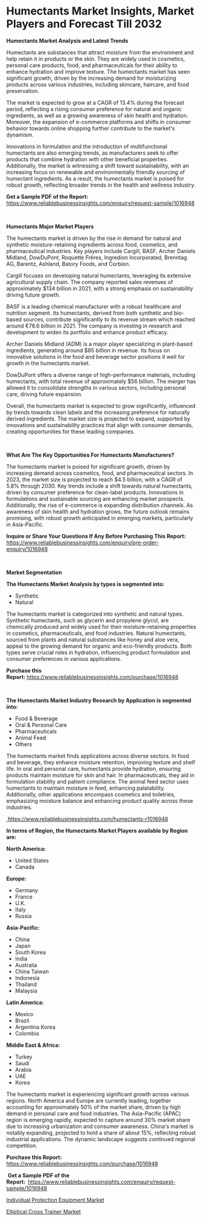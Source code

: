 <p><h1>Humectants Market Insights, Market Players and Forecast Till 2032</h1></p><p><strong>Humectants Market Analysis and Latest Trends</strong></p>
<p><p>Humectants are substances that attract moisture from the environment and help retain it in products or the skin. They are widely used in cosmetics, personal care products, food, and pharmaceuticals for their ability to enhance hydration and improve texture. The humectants market has seen significant growth, driven by the increasing demand for moisturizing products across various industries, including skincare, haircare, and food preservation.</p><p>The market is expected to grow at a CAGR of 13.4% during the forecast period, reflecting a rising consumer preference for natural and organic ingredients, as well as a growing awareness of skin health and hydration. Moreover, the expansion of e-commerce platforms and shifts in consumer behavior towards online shopping further contribute to the market's dynamism.</p><p>Innovations in formulation and the introduction of multifunctional humectants are also emerging trends, as manufacturers seek to offer products that combine hydration with other beneficial properties. Additionally, the market is witnessing a shift toward sustainability, with an increasing focus on renewable and environmentally friendly sourcing of humectant ingredients. As a result, the humectants market is poised for robust growth, reflecting broader trends in the health and wellness industry.</p></p>
<p><strong>Get a Sample PDF of the Report:&nbsp;</strong> <a href="https://www.reliablebusinessinsights.com/enquiry/request-sample/1016948?utm_campaign=1119&utm_medium=2&utm_source=Github&utm_content=ia&utm_term=08022025&utm_id=humectants">https://www.reliablebusinessinsights.com/enquiry/request-sample/1016948</a></p>
<p>&nbsp;</p>
<p><strong>Humectants Major Market Players</strong></p>
<p><p>The humectants market is driven by the rise in demand for natural and synthetic moisture-retaining ingredients across food, cosmetics, and pharmaceutical industries. Key players include Cargill, BASF, Archer Daniels Midland, DowDuPont, Roquette Frères, Ingredion Incorporated, Brenntag AG, Barentz, Ashland, Batory Foods, and Corbion. </p><p>Cargill focuses on developing natural humectants, leveraging its extensive agricultural supply chain. The company reported sales revenues of approximately $134 billion in 2021, with a strong emphasis on sustainability driving future growth. </p><p>BASF is a leading chemical manufacturer with a robust healthcare and nutrition segment. Its humectants, derived from both synthetic and bio-based sources, contribute significantly to its revenue stream which reached around €78.6 billion in 2021. The company is investing in research and development to widen its portfolio and enhance product efficacy.</p><p>Archer Daniels Midland (ADM) is a major player specializing in plant-based ingredients, generating around $85 billion in revenue. Its focus on innovative solutions in the food and beverage sector positions it well for growth in the humectants market.</p><p>DowDuPont offers a diverse range of high-performance materials, including humectants, with total revenue of approximately $56 billion. The merger has allowed it to consolidate strengths in various sectors, including personal care, driving future expansion.</p><p>Overall, the humectants market is expected to grow significantly, influenced by trends towards clean labels and the increasing preference for naturally derived ingredients. The market size is projected to expand, supported by innovations and sustainability practices that align with consumer demands, creating opportunities for these leading companies.</p></p>
<p>&nbsp;</p>
<p><strong>What Are The Key Opportunities For Humectants Manufacturers?</strong></p>
<p><p>The humectants market is poised for significant growth, driven by increasing demand across cosmetics, food, and pharmaceutical sectors. In 2023, the market size is projected to reach $4.5 billion, with a CAGR of 5.8% through 2030. Key trends include a shift towards natural humectants, driven by consumer preference for clean-label products. Innovations in formulations and sustainable sourcing are enhancing market prospects. Additionally, the rise of e-commerce is expanding distribution channels. As awareness of skin health and hydration grows, the future outlook remains promising, with robust growth anticipated in emerging markets, particularly in Asia-Pacific.</p></p>
<p><strong>Inquire or Share Your Questions If Any Before Purchasing This Report:</strong> <a href="https://www.reliablebusinessinsights.com/enquiry/pre-order-enquiry/1016948?utm_campaign=1119&utm_medium=2&utm_source=Github&utm_content=ia&utm_term=08022025&utm_id=humectants">https://www.reliablebusinessinsights.com/enquiry/pre-order-enquiry/1016948</a></p>
<p>&nbsp;</p>
<p><strong>Market Segmentation</strong></p>
<p><strong>The Humectants Market Analysis by types is segmented into:</strong></p>
<p><ul><li>Synthetic</li><li>Natural</li></ul></p>
<p><p>The humectants market is categorized into synthetic and natural types. Synthetic humectants, such as glycerin and propylene glycol, are chemically produced and widely used for their moisture-retaining properties in cosmetics, pharmaceuticals, and food industries. Natural humectants, sourced from plants and natural substances like honey and aloe vera, appeal to the growing demand for organic and eco-friendly products. Both types serve crucial roles in hydration, influencing product formulation and consumer preferences in various applications.</p></p>
<p><strong>Purchase this Report:&nbsp;</strong><a href="https://www.reliablebusinessinsights.com/purchase/1016948?utm_campaign=1119&utm_medium=2&utm_source=Github&utm_content=ia&utm_term=08022025&utm_id=humectants">https://www.reliablebusinessinsights.com/purchase/1016948</a></p>
<p>&nbsp;</p>
<p><strong>The Humectants Market Industry Research by Application is segmented into:</strong></p>
<p><ul><li>Food & Beverage</li><li>Oral & Personal Care</li><li>Pharmaceuticals</li><li>Animal Feed</li><li>Others</li></ul></p>
<p><p>The humectants market finds applications across diverse sectors. In food and beverage, they enhance moisture retention, improving texture and shelf life. In oral and personal care, humectants provide hydration, ensuring products maintain moisture for skin and hair. In pharmaceuticals, they aid in formulation stability and patient compliance. The animal feed sector uses humectants to maintain moisture in feed, enhancing palatability. Additionally, other applications encompass cosmetics and toiletries, emphasizing moisture balance and enhancing product quality across these industries.</p></p>
<p><a href="https://www.reliablebusinessinsights.com/humectants-r1016948?utm_campaign=1119&utm_medium=2&utm_source=Github&utm_content=ia&utm_term=08022025&utm_id=humectants">&nbsp;https://www.reliablebusinessinsights.com/humectants-r1016948</a></p>
<p><strong>In terms of Region, the Humectants Market Players available by Region are:</strong></p>
<p>
    <p> <strong> North America: </strong>
        <ul>
            <li>United States</li>
            <li>Canada</li>
        </ul>
        </p> 
    <p> <strong> Europe: </strong>
        <ul>
            <li>Germany</li>
            <li>France</li>
            <li>U.K.</li>
            <li>Italy</li>
            <li>Russia</li>
        </ul>
        </p> 
    <p> <strong> Asia-Pacific: </strong>
        <ul>
            <li>China</li>
            <li>Japan</li>
            <li>South Korea</li>
            <li>India</li>
            <li>Australia</li>
            <li>China Taiwan</li>
            <li>Indonesia</li>
            <li>Thailand</li>
            <li>Malaysia</li>
        </ul>
        </p> 
    <p> <strong> Latin America: </strong>
        <ul>
            <li>Mexico</li>
            <li>Brazil</li>
            <li>Argentina Korea</li>
            <li>Colombia</li>
        </ul>
        </p> 
    <p> <strong> Middle East & Africa: </strong>
        <ul>
            <li>Turkey</li>
            <li>Saudi</li>
            <li>Arabia</li>
            <li>UAE</li>
            <li>Korea</li>
        </ul>
    </p>
    </p>
<p><p>The humectants market is experiencing significant growth across various regions. North America and Europe are currently leading, together accounting for approximately 50% of the market share, driven by high demand in personal care and food industries. The Asia-Pacific (APAC) region is emerging rapidly, expected to capture around 30% market share due to increasing urbanization and consumer awareness. China's market is notably expanding, projected to hold a share of about 15%, reflecting robust industrial applications. The dynamic landscape suggests continued regional competition.</p></p>
<p><strong>Purchase this Report: </strong><a href="https://www.reliablebusinessinsights.com/purchase/1016948?utm_campaign=1119&utm_medium=2&utm_source=Github&utm_content=ia&utm_term=08022025&utm_id=humectants">https://www.reliablebusinessinsights.com/purchase/1016948</a></p>
<p>&nbsp;<strong>Get a Sample PDF of the Report:&nbsp;&nbsp;</strong><a href="https://www.reliablebusinessinsights.com/enquiry/request-sample/1016948?utm_campaign=1119&utm_medium=2&utm_source=Github&utm_content=ia&utm_term=08022025&utm_id=humectants">https://www.reliablebusinessinsights.com/enquiry/request-sample/1016948</a></p>
<p><strong></strong></p>
<p><p><a href="https://github.com/alatoeve/Market-Research-Report-List-1/blob/main/individual-protection-equipment-market.md?utm_campaign=1119&utm_medium=2&utm_source=Github&utm_content=ia&utm_term=08022025&utm_id=humectants">Individual Protection Equipment Market</a></p><p><a href="https://github.com/irfadac/Market-Research-Report-List-5/blob/main/elliptical-cross-trainer-market.md?utm_campaign=1119&utm_medium=2&utm_source=Github&utm_content=ia&utm_term=08022025&utm_id=humectants">Elliptical Cross Trainer Market</a></p></p>